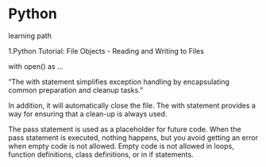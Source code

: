 # Python
learning path


1.Python Tutorial: File Objects - Reading and Writing to Files

with open() as ...




“The with statement simplifies exception handling by encapsulating common preparation and cleanup tasks.”

In addition, it will automatically close the file. The with statement provides a way for ensuring that a clean-up is always used.


The pass statement is used as a placeholder for future code. When the pass statement is executed, nothing happens, but you avoid getting an error when empty code is not allowed. Empty code is not allowed in loops, function definitions, class definitions, or in if statements.






